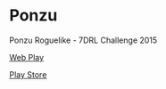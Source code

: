 # Ponzu
Ponzu Roguelike - 7DRL Challenge 2015

[Web Play](http://horaguchi.github.io/Ponzu/)

[Play Store](https://play.google.com/store/apps/details?id=net.horaguchi.ponzu)
